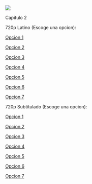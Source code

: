 <img src="https://image.tmdb.org/t/p/w300/wVpsXgmsFAjrDPG6BeE2SU647WA.jpg">

Capitulo 2

720p Latino (Escoge una opcion):

<a href="https://openload.co/f/C9dMx7WK88o">Opcion 1</a>

<a href="https://streamango.com/f/kpbnrkfrcnaepomb">Opcion 2</a>

<a href="http://gamovideo.com/tp7yymroukny">Opcion 3</a>

<a href="https://powvideo.net/77jqlmx1g6mn">Opcion 4</a>

<a href="https://vidoza.net/tmia7zi2a7oc.html">Opcion 5</a>

<a href="http://streamcloud.eu/0v8x87wr3mpu">Opcion 6</a>

<a href="https://www.flashx.tv/bqoosrfq6a5n.html">Opcion 7</a>

720p Subtitulado (Escoge una opcion):

<a href="https://streamango.com/f/lasonmclrrmkllea/">Opcion 1</a>

<a href="https://openload.co/f/PJPdhXUfK90/">Opcion 2</a>

<a href="http://gamovideo.com/xldrvh10yqt1">Opcion 3</a>

<a href="http://powvideo.net/l7x3q12v74fe">Opcion 4</a>

<a href="https://vidoza.net/1e848hgyalgs.html">Opcion 5</a>

<a href="http://streamcloud.eu/73fljaaq5hlq">Opcion 6</a>

<a href="https://www.flashx.tv/gk778v1770ys.html">Opcion 7</a>

